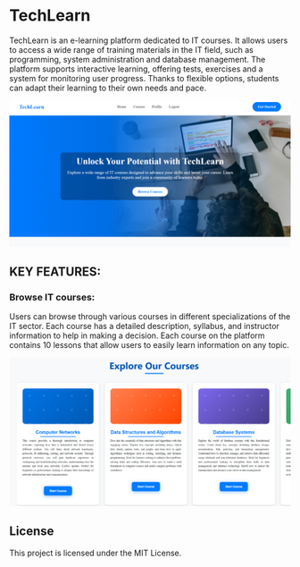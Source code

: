 # TechLearn

TechLearn is an e-learning platform dedicated to IT courses. It allows users to access a wide range of training materials in the IT field, such as programming, system administration and database management. The platform supports interactive learning, offering tests, exercises and a system for monitoring user progress. Thanks to flexible options, students can adapt their learning to their own needs and pace.

![TechLearn](https://github.com/LadyAmely/e-learning/blob/main/e-learning-dashboard.png)

## KEY FEATURES:

### Browse IT courses: 

Users can browse through various courses in different specializations of the IT sector. Each course has a detailed description, syllabus, and instructor information to help in making a decision. Each course on the platform contains 10 lessons that allow users to easily learn information on any topic.

![TechLearn](https://github.com/LadyAmely/e-learning/blob/main/courses.png)

## License

This project is licensed under the MIT License.
